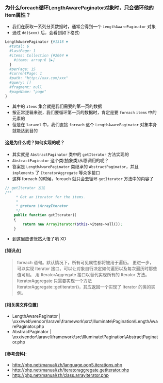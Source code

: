 ### 为什么foreach循环LengthAwarePaginator对象时，只会循环他的item属性？

- 我们在获取一系列分页数据时，通常会得到一个 `LengthAwarePaginator` 对象
- 通过 `dd($xxx)` 后，会看到如下格式:
```php
LengthAwarePaginator {#1318 ▼
  #total: 6
  #lastPage: 1
  #items: Collection {#2064 ▼
    #items: array:6 [▶]
  }
  #perPage: 15
  #currentPage: 1
  #path: "http://xxx.com/xxx"
  #query: []
  #fragment: null
  #pageName: "page"
}
```
- 其中的 `items` 集合就是我们需要的第一页的数据
- 按正常逻辑来说，我们要循环第一页的数据时，肯定是要 `foreach` `items` 中的元素的
- 但是在 `laravel` 中，我们直接 `foreach` 这个 `LengthAwarePaginator` 对象本身就能达到目的

#### 这是为什么呢？如何实现的呢？
- 其实就是 `AbstractPaginator` 类中的 `getIterator` 方法实现的
- `AbstractPaginator` 这个类(抽象类)从哪调用的呢？
- 答案是 `LengthAwarePaginator` 类继承的 `AbstractPaginator`，并且 `implements` 了 `IteratorAggregate` 等众多接口
- 这样 foreach 的时候，foreach 就只会去循环 `getIterator` 方法中的内容了
```php 
// getIterator 方法
/**
     * Get an iterator for the items.
     *
     * @return \ArrayIterator
     */
    public function getIterator()
    {
        return new ArrayIterator($this->items->all());
    }
```

- 到这里应该恍然大悟了哟 XD

#### [知识点]
> foreach 语句。默认情况下，所有可见属性都将被用于遍历。
> 更进一步，可以实现 Iterator 接口。可以让对象自行决定如何遍历以及每次遍历时那些值可用。
> 用 IteratorAggregate 接口以替代实现所有的 Iterator 方法。IteratorAggregate 只需要实现一个方法 IteratorAggregate::getIterator()，其应返回一个实现了 Iterator 的类的实例。

#### [相关类文件位置]
- LengthAwarePaginator | \xxx\web\vendor\laravel\framework\src\Illuminate\Pagination\LengthAwarePaginator.php
- AbstractPaginator | \xxx\vendor\laravel\framework\src\Illuminate\Pagination\AbstractPaginator.php

#### [参考资料]:
- http://php.net/manual/zh/language.oop5.iterations.php
- http://php.net/manual/zh/iteratoraggregate.getiterator.php
- http://php.net/manual/zh/class.arrayiterator.php

